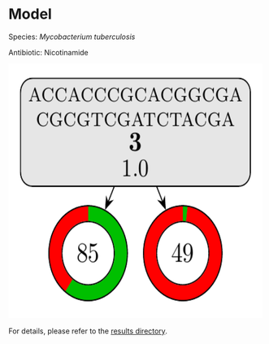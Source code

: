 
# Model

Species: *Mycobacterium tuberculosis*

Antibiotic: Nicotinamide

<img src="./model.png" width=500 height=500 />

For details, please refer to the [results directory](../../../../../results/cart_b/mycobacterium%20tuberculosis/nicotinamide/repeat_6/).

